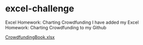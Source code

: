 # excel-challenge
Excel Homework: Charting Crowdfunding
I have added my Excel Homework: Charting Crowdfunding to my Github

[CrowdfundingBook.xlsx](https://github.com/richardhkim/excel-challenge/files/8307592/CrowdfundingBook.xlsx)
